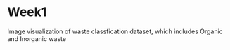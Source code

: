 # Week1
Image visualization of waste classfication dataset, which includes Organic and Inorganic waste 
